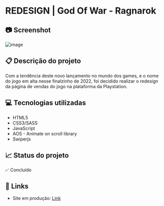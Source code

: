 # REDESIGN | God Of War - Ragnarok

## 📷 Screenshot
![image](https://user-images.githubusercontent.com/83377646/203392146-f1b19465-063d-4416-b6bc-df56cc56a275.png)


## 📋 Descrição do projeto
Com a tendência deste novo lançamento no mundo dos games, e o nome do jogo em alta nesse finalzinho de 2022, foi decidido realizar o redesign da página de vendas do jogo na plataforma da Playstation.


## 💻 Tecnologias utilizadas
- HTML5
- CSS3/SASS
- JavaScript
- AOS - Animate on scroll library
- Swiperjs

## 📈 Status do projeto
✅ Concluído

## 🚀 Links 
- Site em produção: [Link](https://god-of-war-ragnarok-redesign.netlify.app/ "Link")

